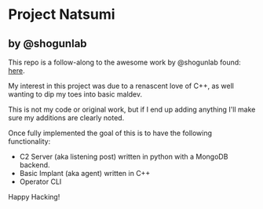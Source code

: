 # Project Natsumi
## by @shogunlab

This repo is a follow-along to the awesome work by @shogunlab found: [here](https://shogunlab.gitbook.io/building-c2-implants-in-cpp-a-primer).

My interest in this project was due to a renascent love of C++, as well wanting to dip my toes into basic maldev.

This is not my code or original work, but if I end up adding anything I'll make sure my additions are clearly 
noted.

Once fully implemented the goal of this is to have the following functionality:
- C2 Server (aka listening post) written in python with a MongoDB backend.
- Basic Implant (aka agent) written in C++
- Operator CLI

Happy Hacking!
